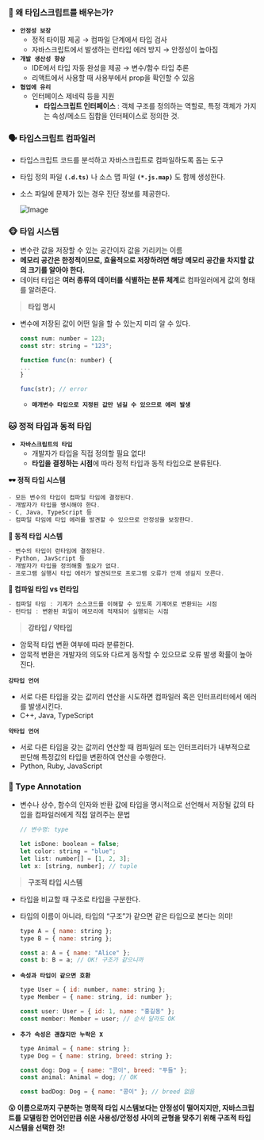 ### 🤔 왜 타입스크립트를 배우는가?

- **`안정성 보장`**
  - 정적 타이핑 제공 → 컴파일 단계에서 타입 검사
  - 자바스크립트에서 발생하는 런타입 에러 방지 → 안정성이 높아짐
- **`개발 생산성 향상`**
  - IDE에서 타입 자동 완성을 제공 → 변수/함수 타입 추론
  - 리액트에서 사용할 때 사용부에서 prop을 확인할 수 있음
- **`협업에 유리`**
  - 인터페이스 제네릭 등을 지원
    - **타입스크립트 인터페이스** : 객체 구조를 정의하는 역할로, 특정 객체가 가지는 속성/메소드 집합을 인터페이스로 정의한 것.

### 🗣️ 타입스크립트 컴파일러

- 타입스크립트 코드를 분석하고 자바스크립트로 컴파일하도록 돕는 도구
- 타입 정의 파일 **`(.d.ts)`** 나 소스 맵 파일 **`(*.js.map)`** 도 함께 생성한다.
- 소스 파일에 문제가 있는 경우 진단 정보를 제공한다.

  ![Image](https://github.com/user-attachments/assets/ef120a5f-4fb2-4b00-b317-4419fb672c28)

### 🐵 타입 시스템

- 변수란 값을 저장할 수 있는 공간이자 값을 가리키는 이름
- **메모리 공간은 한정적이므로, 효율적으로 저장하려면 해당 메모리 공간을 차지할 값의 크기를 알아야 한다.**
- 데이터 타입은 **여러 종류의 데이터를 식별하는 분류 체계**로 컴파일러에게 값의 형태를 알려준다.

> **타입 명시**

- 변수에 저장된 값이 어떤 일을 할 수 있는지 미리 알 수 있다.

  ```jsx
  const num: number = 123;
  const str: string = "123";

  function func(n: number) {
  ...
  }

  func(str); // error
  ```

  - **`매개변수 타입으로 지정된 값만 넘길 수 있으므로 에러 발생`**

### 🐱 정적 타입과 동적 타입

- **`자바스크립트의 타입`**
  - 개발자가 타입을 직접 정의할 필요 없다!
  - **타입을 결정하는 시점**에 따라 정적 타입과 동적 타입으로 분류된다.

**🕶️ 정적 타입 시스템**

```jsx
- 모든 변수의 타입이 컴파일 타임에 결정된다.
- 개발자가 타입을 명시해야 한다.
- C, Java, TypeScript 등
- 컴파일 타임에 타입 에러를 발견할 수 있으므로 안정성을 보장한다.
```

**🦦 동적 타입 시스템**

```jsx
- 변수의 타입이 런타임에 결정된다.
- Python, JavScript 등
- 개발자가 타입을 정의해줄 필요가 없다.
- 프로그램 실행시 타입 에러가 발견되므로 프로그램 오류가 언제 생길지 모른다.
```

**🌿 컴파일 타임 vs 런타임**

```jsx
- 컴파일 타임 : 기계가 소스코드를 이해할 수 있도록 기계어로 변환되는 시점
- 런타임 : 변환된 파일이 메모리에 적재되어 실행되는 시점
```

> **강타입 / 약타입**

- 암묵적 타입 변환 여부에 따라 분류한다.
- 암묵적 변환은 개발자의 의도와 다르게 동작할 수 있으므로 오류 발생 확률이 높아진다.

**`강타입 언어`**

- 서로 다른 타입을 갖는 값끼리 연산을 시도하면 컴파일러 혹은 인터프리터에서 에러를 발생시킨다.
- C++, Java, TypeScript

**`약타입 언어`**

- 서로 다른 타입을 갖는 값끼리 연산할 때 컴파일러 또는 인터프리터가 내부적으로 판단해 특정값의 타입을 변환하여 연산을 수행한다.
- Python, Ruby, JavaScript

### 🌵 Type Annotation

- 변수나 상수, 함수의 인자와 반환 값에 타입을 명시적으로 선언해서 저장될 값의 타입을 컴파일러에게 직접 알려주는 문법

  ```jsx
  // 변수명: type

  let isDone: boolean = false;
  let color: string = "blue";
  let list: number[] = [1, 2, 3];
  let x: [string, number]; // tuple
  ```

> **구조적 타입 시스템**

- 타입을 비교할 때 구조로 타입을 구분한다.
- 타입의 이름이 아니라, 타입의 “구조”가 같으면 같은 타입으로 본다는 의미!

  ```jsx
  type A = { name: string };
  type B = { name: string };

  const a: A = { name: "Alice" };
  const b: B = a; // OK! 구조가 같으니까
  ```

- **`속성과 타입이 같으면 호환`**

  ```jsx
  type User = { id: number, name: string };
  type Member = { name: string, id: number };

  const user: User = { id: 1, name: "홍길동" };
  const member: Member = user; // 순서 달라도 OK
  ```

- **`추가 속성은 괜찮지만 누락은 X`**

  ```jsx
  type Animal = { name: string };
  type Dog = { name: string, breed: string };

  const dog: Dog = { name: "콩이", breed: "푸들" };
  const animal: Animal = dog; // OK

  const badDog: Dog = { name: "콩이" }; // breed 없음
  ```

**😮 이름으로까지 구분하는 명목적 타입 시스템보다는 안정성이 떨어지지만, 자바스크립트를 모델링한 언어인만큼 쉬운 사용성/안정성 사이의 균형을 맞추기 위해 구조적 타입 시스템을 선택한 것!**
